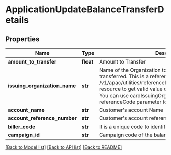 # ApplicationUpdateBalanceTransferDetails

## Properties
Name | Type | Description | Notes
------------ | ------------- | ------------- | -------------
**amount_to_transfer** | **float** | Amount to Transfer | 
**issuing_organization_name** | **str** | Name of the Organization to which the fund has to be transferred. This is a reference data field. Please use /v1/apac/utilities/referenceData/{cardIssuingOrganization} resource to get valid value of this field with description. You can use cardIssuingOrganization field name as the referenceCode parameter to retrieve the values. | [optional] 
**account_name** | **str** | Customer&#x27;s account Name | [optional] 
**account_reference_number** | **str** | Customer&#x27;s account reference number with biller. | [optional] 
**biller_code** | **str** | It is a unique code to identify a BPAY biller | 
**campaign_id** | **str** | Campaign code of the balance transfer. | [optional] 

[[Back to Model list]](../README.md#documentation-for-models) [[Back to API list]](../README.md#documentation-for-api-endpoints) [[Back to README]](../README.md)

